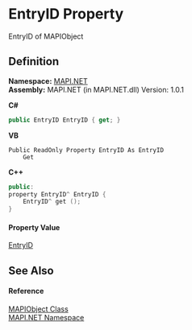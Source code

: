 # EntryID Property


EntryID of MAPIObject



## Definition
**Namespace:** <a href="N_MAPI_NET.md">MAPI.NET</a>  
**Assembly:** MAPI.NET (in MAPI.NET.dll) Version: 1.0.1

**C#**
``` C#
public EntryID EntryID { get; }
```
**VB**
``` VB
Public ReadOnly Property EntryID As EntryID
	Get
```
**C++**
``` C++
public:
property EntryID^ EntryID {
	EntryID^ get ();
}
```



#### Property Value
<a href="T_MAPI_NET_EntryID.md">EntryID</a>

## See Also


#### Reference
<a href="T_MAPI_NET_MAPIObject.md">MAPIObject Class</a>  
<a href="N_MAPI_NET.md">MAPI.NET Namespace</a>  
